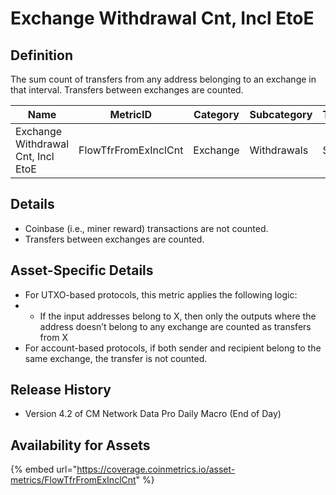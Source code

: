 # Exchange Withdrawal Cnt, Incl EtoE

## Definition

The sum count of transfers from any address belonging to an exchange in that interval. Transfers between exchanges are counted.

| Name                               | MetricID             | Category | Subcategory | Type | Unit      | Interval       |
| ---------------------------------- | -------------------- | -------- | ----------- | ---- | --------- | -------------- |
| Exchange Withdrawal Cnt, Incl EtoE | FlowTfrFromExInclCnt | Exchange | Withdrawals | Sum  | Transfers | 1 block, 1 day |

## Details

* Coinbase (i.e., miner reward) transactions are not counted.
* Transfers between exchanges are counted.

## Asset-Specific Details

* For UTXO-based protocols, this metric applies the following logic:
*
  * If the input addresses belong to X, then only the outputs where the address doesn’t belong to any exchange are counted as transfers from X
* For account-based protocols, if both sender and recipient belong to the same exchange, the transfer is not counted.

## Release History

* Version 4.2 of CM Network Data Pro Daily Macro (End of Day)

## Availability for Assets

{% embed url="https://coverage.coinmetrics.io/asset-metrics/FlowTfrFromExInclCnt" %}
